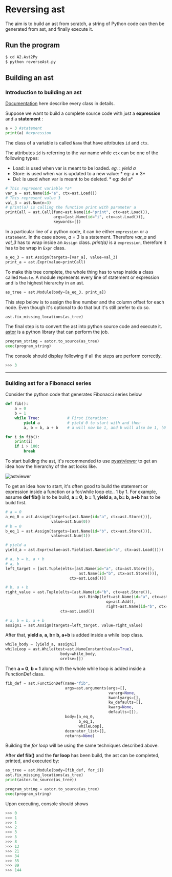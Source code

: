 # Reversing ast
The aim is to build an ast from scratch, a string of Python code can then be generated from ast, and finally execute it. 

## Run the program

```sh
$ cd A2.Ast2Py
$ python reverseAst.py
```

## Building an ast

### Introduction to building an ast
[Documentation](https://greentreesnakes.readthedocs.io/en/latest/nodes.html) here describe every class in details.

Suppose we want to build a complete source code with just a **expression** and a **statement** :
```python
a = 3 #statement
print(a) #expression
```
The class of a variable is called `Name` that have attributes `id` and `ctx`. 

The attributes `id` is referring to the var name while `ctx` can be one of the following types:

- Load: is used when var is meant to be loaded. *eg.* :  *yield a*
- Store: is used when var is updated to a new value: * eg: a = 3*
- Del: is used when var is meant to be deleted. * eg: del a*

```python
# This represent variable *a*
var_a = ast.Name(id="a", ctx=ast.Load())
# This represent value 3
val_3 = ast.Num(n=3)
# print(a) is calling the function print with parameter a
printCall = ast.Call(func=ast.Name(id="print", ctx=ast.Load()),
                     args=[ast.Name(id="i", ctx=ast.Load())],
                     keywords=[])
```

In a particular line of a python code, it can be either `expression` or a `statement`. In the case above, *a = 3* is a statement. Therefore *var_a* and *val_3* has to wrap inside an `Assign` class. *print(a)* is a `expression`, therefore it has to be wrap in `Expr` class. 
```python
a_eq_3 = ast.Assign(targets=[var_a], value=val_3)
print_a = ast.Expr(value=printCall)
```
 
To make this tree complete, the whole thing has to wrap inside a class called `Module`. A module represents every line of statement or expression and is the highest hierarchy in an ast. 
```python
as_tree = ast.Module(body=[a_eq_3, print_a])
```
This step below is to assign the line number and the column offset for each node. Even though it's optional to do that but it's still prefer to do so.
```python
ast.fix_missing_locations(as_tree)
```
The final step is to convert the ast into python source code and execute it. [astor](http://astor.readthedocs.io/en/latest/) is a python library that can perform the job.
```python
program_string = astor.to_source(as_tree)
exec(program_string)
```
The console should display following if all the steps are perform correctly. 
```python
>>> 3
```
---
### Building ast for a Fibonacci series
Consider the python code that generates Fibonacci series below
```python
def fib():
    a = 0
    b = 1
    while True:            # First iteration:
        yield a            # yield 0 to start with and then
        a, b = b, a + b    # a will now be 1, and b will also be 1, (0 + 1)

for i in fib():
    print(i)
    if i > 100:
        break
```

To start building the ast, it's recommended to use [pyastviewer](https://github.com/titusjan/astviewer) to get an idea how the hierarchy of the ast looks like. 

![astviewer](https://github.com/usagitoneko97/python-ast/blob/master/A2.Ast2Py/resources/astviewer.svg)

To get an idea how to start, it's often good to build the statement or expression inside a function or a for/while loop etc.. 1 by 1. For example, assume **def fib()** is to be build, **a = 0**, **b = 1**, **yield a**, **a, b= b, a+b** has to be build first.
```python
# a = 0
a_eq_0 = ast.Assign(targets=[ast.Name(id="a", ctx=ast.Store())],
                    value=ast.Num(0))
# b = 0
b_eq_1 = ast.Assign(targets=[ast.Name(id="b", ctx=ast.Store())],
                    value=ast.Num(1))

# yield a
yield_a = ast.Expr(value=ast.Yield(ast.Name(id="a", ctx=ast.Load())))

# a, b = b, a + b
# a, b
left_target = [ast.Tuple(elts=[ast.Name(id="a", ctx=ast.Store()),
                                ast.Name(id="b", ctx=ast.Store())],
                            ctx=ast.Load())]

# b, a + b
right_value = ast.Tuple(elts=[ast.Name(id="b", ctx=ast.Store()),
                                ast.BinOp(left=ast.Name(id="a", ctx=ast.Load()),
                                            op=ast.Add(),
                                            right=ast.Name(id="b", ctx=ast.Load()))],
                        ctx=ast.Load())

# a, b = b, a + b
assign1 = ast.Assign(targets=left_target, value=right_value)
```

After that, **yield a**, **a, b= b, a+b** is added inside a while loop class. 
```python
while_body = [yield_a, assign1]
whileLoop = ast.While(test=ast.NameConstant(value=True),
                        body=while_body,
                        orelse=[])

```

Then **a = 0**, **b = 1** along with the whole while loop is added inside a FunctionDef class.
```python
fib_def = ast.FunctionDef(name="fib",
                          args=ast.arguments(args=[],
                                             vararg=None,
                                             kwonlyargs=[],
                                             kw_defaults=[],
                                             kwarg=None,
                                             defaults=[]),
                          body=[a_eq_0,
                                b_eq_1,
                                whileLoop],
                          decorator_list=[],
                          returns=None)
```

Building the *for loop* will be using the same techniques described above. 

After **def fib()** and the **for loop** has been build, the ast can be completed, printed, and executed by:

```python
as_tree = ast.Module(body=[fib_def, for_i])
ast.fix_missing_locations(as_tree)
print(astor.to_source(as_tree))

program_string = astor.to_source(as_tree)
exec(program_string)
```

Upon executing, console should shows
```python
>>> 0
>>> 1
>>> 1
>>> 2
>>> 3
>>> 5
>>> 8
>>> 13
>>> 21
>>> 34
>>> 55
>>> 89
>>> 144
```
